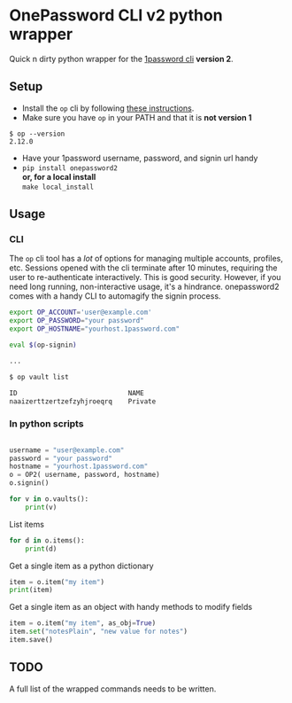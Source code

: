 # OnePassword CLI v2 python wrapper

Quick n dirty python wrapper for the [1password cli](https://developer.1password.com/docs/cli) **version 2**.

## Setup

- Install the `op` cli by following [these instructions](https://developer.1password.com/docs/cli/get-started#install). 
- Make sure you have `op` in your PATH and that it is __not version 1__
```
$ op --version
2.12.0
```
- Have your 1password username, password, and signin url handy
- `pip install onepassword2` \
   __or, for a local install__ \
   `make local_install`

## Usage

### CLI

The `op` cli tool has a _lot_ of options for managing multiple accounts, profiles, etc.  Sessions opened with the cli terminate after 10 minutes, requiring the user to re-authenticate interactively.  This is good security.  However, if you need long running, non-interactive usage, it's a hindrance. onepassword2 comes with a handy CLI to automagify the signin process.

```bash
export OP_ACCOUNT='user@example.com'
export OP_PASSWORD="your password"
export OP_HOSTNAME="yourhost.1password.com"

eval $(op-signin)

...

$ op vault list

ID                            NAME
naaizerttzertzefzyhjroeqrq    Private


```

### In python scripts

```python

username = "user@example.com"
password = "your password"
hostname = "yourhost.1password.com"
o = OP2( username, password, hostname)
o.signin()

for v in o.vaults():
    print(v)

```

List items

```python
for d in o.items():
    print(d)
```

Get a single item as a python dictionary

```python
item = o.item("my item")
print(item)
```

Get a single item as an object with handy methods to modify fields

```python
item = o.item("my item", as_obj=True)
item.set("notesPlain", "new value for notes")
item.save()

```


## TODO

A full list of the wrapped commands needs to be written.